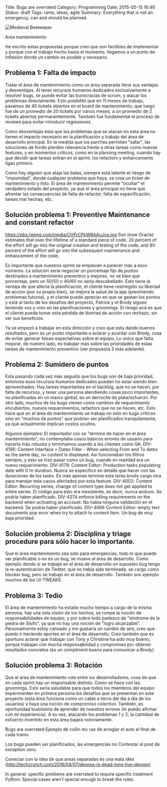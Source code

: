 Title: Bugs are overrated 
Category: Programming
Date: 2015-05-15 16:46
Status: draft
Tags: rants, ideas, agile
Summary: Everything that is not an emergency, can and should be planned.
 
![Medieval Beekeeper](/images/bugs-are-overrated.png "Medieval Beekeeper")

Area mantenimiento

He escrito estas propuestas porque creo que son factibles de implementar y porque con el trabajo hecho hasta el momento, llegamos a un punto de inflexión donde un cambio es posible y necesario.

Problema 1: Falta de impacto
---------------------------------------
Tratar el área de mantenimiento como un área separada tiene sus ventajas y desventajas.
Al tener recursos humanos dedicados exclusivamente a resolver bugs, se puede evitar las burocracias de scrum, y atacar los problemas directamente. Esto posibilitó que en 11 meses de trabajo, pasamos de 40 tickets abiertos en el board de mantenimiento, que luego fue de un promedio de 20 tickets por varios meses, a un promedio de 2 tickets abiertos permanentemente. También fue fundamental el proceso de reviews para evitar introducir regresiones.

Como desventajas ésta que los problemas que se atacan en esta área no tienen el impacto necesario en la planificación y trabajo del área de desarrollo principal. En la medida que los parches permitan "safar", las soluciones de fondo pierden relevancia frente a otras tareas como nuevas features, y en momentos críticos, como en la planning meeting, cuando hay que decidir que tareas entran en el sprint, los refactors y enhancements ligan primero.

Como hay alguien que ataja las balas, siempre está latente el riesgo de "impunidad", donde cualquier problema que haya, se crea un ticket de mantenimiento y listo. El área de mantenimiento permite "ocultar" el verdadero estado del proyecto, ya que el área principal no tiene que afrontar las consecuencias de falta de refactor, falta de especificación, tareas mal hechas, etc.


Solución problema 1: Preventive Maintenance and constant refactor
-------------------------------------------------------------------------------------------
https://pbs.twimg.com/media/CHFrCPkW8AAuJna.jpg
Sun (now Oracle) estimates that over the lifetime of a standard piece of code, 20 percent of the effort will go into the original creation and testing of the code, and 80 percent of the effort will go into the subsequent maintenance and enhancement of the code.

Es importante que nuestros sprint se empiecen a parecer más a esos números. La solución sería negociar un porcentaje fijo de puntos destinados a mantenimiento preventivo y mejoras, no se bien que porcentaje, pero un 50/50 o 40/60 no sería descabellado.
Esto tiene la ventaja de que afecta la planificación, el cliente tiene restringido su libertad de acción (por su propio bien), se mejora la salud de la app (previniendo problemas futuros), y el cliente puede apreciar en que se gastan los puntos y está al tanto de los desafíos del proyecto, Patrick y el Brody siguen teniendo voz y voto en las planificaciones y groomings.
El riesgo acá es que el cliente pueda tomar esta pérdida de libertad de acción con rechazo, sin ver sus beneficios.

Ya se empezó a trabajar en esta dirección y creo que esta dando buenos resultados, pero es un punto importante a aclarar y acordar con Brody, cosa de evitar generar falsas expectativas sobre el equipo. Lo único que falta mejorar, de nuestro lado, es trabajar más sobre las prioridades de estas tareas de mantenimiento preventivo (ver propuesta 3 más adelante).


Problema 2: Sumidero de puntos
--------------------------------------------

Esta pasando cada vez más seguido que los bugs son de baja prioridad, entonces esos recursos humanos dedicados pueden no estar siendo bien aprovechados. Hay tareas importantes en el backlog, que no se hacen, por falta de recursos, y tener una persona atendiendo cosas poco importantes, no planificadas en un marco global, es un derroche de plata/esfuerzo.
Por otro lado, muchos de los bugs vienen como cambios de requerimiento encubiertos, nuevos requerimientos, refactors que no se hacen, etc.
Esto hace que en el área de mantenimiento se trabaje no solo en bugs críticos sino en "muchos de puntos" que podrían ser planificados tranquilamente, ya que actualmente implican costos ocultos.

Algunos ejemplos:
El importador csv se "terminó de hacer en el área mantenimiento", no contemplaba casos básicos errores de usuario para hacerla más robusta y terminamos usando a los clientes como QA.
DIV-4196: Content Interface > Dates Filter - When selecting From and To dates as the same day, no content is displayed. Así funcionaban los filtros siempre, y esto se hizo pasar como un bug, cuando en realidad era un nuevo requerimiento.
DIV-4179: Content Editor: Production tasks populating date with 0 hr duration. Nunca se especificó en detalle que hacer con las duraciones de los tasks. Es más apenas termine esta tarea brody cargo otra para manejar más casos afectados por esta feature.
DIV-4002: Content Editor: Recurring series, change of content type does not get applied to entire series. El código para esto era inexistente, es decir, nunca anduvo. Se podría haber planificado.
DIV-4274 enforce billing requirements on the backend when activating an account: No había ninguna validación en el backend. Se podría haber planificado.
DIV-4066 Content Editor: empty text documents pop error when try to attach to content item. Un bug de muy baja prioridad.

Solución problema 2: Disciplina y triage procedure para sólo hacer lo importante.
-------------------------------------------------------------------------------------------------------------
Que el área mantenimiento sea sólo para emergencias, todo lo que puede ser planificable o no es un bug, se mueve al área de desarrollo.
Como ejemplo donde sí se trabajó en el área de desarrollo un supuesto bug tengo la re-autenticación de Twitter, que no había sido terminada, se cargo como blocker bug, pero se trabajó en el área de desarrollo. También son ejemplo muchos de los UI-TWEAKS.



Problema 3: Tedio
------------------------
El área de mantenimiento ha estado mucho tiempo a cargo de la misma persona, hay una sola visión de los hechos, se rompe la noción de responsabilidades de equipo, y por sobre todo padezco de "síndrome de la piedra de Sísifo", ya que no hay una noción de "logro alcanzable".
Personalmente estoy cansado y me gustaría un cambio de aire, creo que puedo ir haciendo aportes en el área de desarrollo.
Creo también que es oportuno aclarar que trabajar con Tony y Christine ha sido muy bueno, porque trabajan con mucha responsabilidad y compromiso por obtener resultados concretos (es un compliment bueno para comunicar a Brody).

Solución problema 3: Rotación
----------------------------------------
Que el área de mantenimiento rote entre los desarrolladores, cosa de que en cada sprint hay un responsable distinto. Como se hace con las groomings.
Esto sería saludable para que todos los miembros del equipo experimenten en primera persona los desafíos que se presentan en este proyecto (esta área funciona como un cable a tierra del día a día de los usuarios) y haya una noción de compromiso colectivo. También, es oportunidad buenísima de aprender de nuestros errores (lo puedo afirmar con mi experiencia). A su vez, atacando los problemas 1 y 2, la cantidad de esfuerzo invertido en esta área bajará notoriamente.



Bugs are overrated
Ejemplo de collin mc rae de arreglar el auto al final de cada tramo

Los bugs pueden ser planificados, las emergencias no
Contestar al post de exception zero.

Conectar con la idea de que areas separadas es una mala idea (http://techcrunch.com/2016/04/07/devops-is-dead-long-live-devops)

In general: specific problems are overrated to require specific treatment
Python: Special cases aren't special enough to break the rules.
